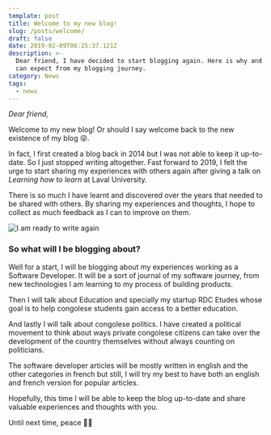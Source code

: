 ```yaml
---
template: post
title: Welcome to my new blog!
slug: /posts/welcome/
draft: false
date: 2019-02-09T06:25:37.121Z
description: >-
  Dear friend, I have decided to start blogging again. Here is why and what you
  can expect from my blogging journey.
category: News
tags:
  - news
---
```

_Dear friend,_

Welcome to my new blog! Or should I say welcome back to the new existence of my blog 😝. 

In fact, I first created a blog back in 2014 but I was not able to keep it up-to-date. So I just stopped writing altogether.
Fast forward to 2019, I felt the urge to start sharing my experiences with others again after giving a talk on _Learning how to learn_ at Laval University.

There is so much I have learnt and discovered over the years that needed to be shared with others.
By sharing my experiences and thoughts, I hope to collect as much feedback as I can to improve on them.

![I am ready to write again](/media/writing.jpg)

### So what will I be blogging about?

Well for a start, I will be blogging about my experiences working as a Software Developer. 
It will be a sort of journal of my software journey, from new technologies I am learning to my process of building products.

Then I will talk about Education and specially my startup RDC Etudes whose goal is to help congolese students gain access to a better education.

And lastly I will talk about congolese politics. I have created a political movement to think about ways private congolese citizens can take over the development of the country themselves without always counting on politicians.

The software developer articles will be mostly written in english and the other categories in french but still, I will try my best to have both an english and french version for popular articles.

Hopefully, this time I will be able to keep the blog up-to-date and share valuable experiences and thoughts with you.

Until next time, peace ✌🏾
